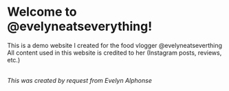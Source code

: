 # Welcome to @evelyneatseverything!

This is a demo website I created for the food vlogger @evelyneatseverthing
<br /> All content used in this website is credited to her (Instagram posts, reviews, etc.)

<br /> *This was created by request from Evelyn Alphonse*
